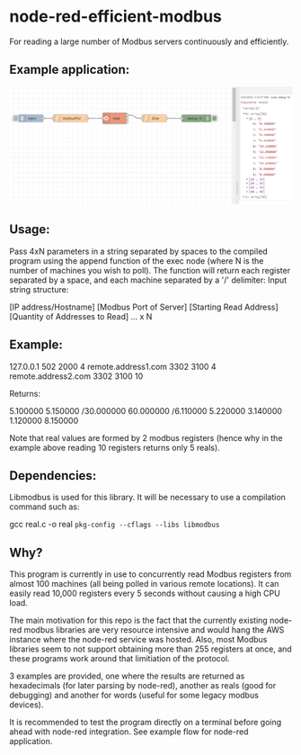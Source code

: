 # node-red-efficient-modbus
For reading a large number of Modbus servers continuously and efficiently.

## Example application:

![alt text](https://github.com/Eze-DP/node-red-efficient-modbus/blob/main/image.png?raw=true)

## Usage:

Pass 4xN parameters in a string separated by spaces to the compiled program using the append function of the exec node (where N is the number of machines you wish to poll). The function will return each register separated by a space, and each machine separated by a '/' delimiter: Input string structure: 

[IP address/Hostname] [Modbus Port of Server] [Starting Read Address] [Quantity of Addresses to Read] ... x N

## Example:

127.0.0.1 502 2000 4 remote.address1.com 3302 3100 4 remote.address2.com 3302 3100 10

Returns: 

5.100000 5.150000 /30.000000 60.000000 /6.110000 5.220000 3.140000 1.120000 8.150000

Note that real values are formed by 2 modbus registers (hence why in the example above reading 10 registers returns only 5 reals).

## Dependencies:

Libmodbus is used for this library. It will be necessary to use a compilation command such as:

gcc real.c -o real `pkg-config --cflags --libs libmodbus`

## Why?

This program is currently in use to concurrently read Modbus registers from almost 100 machines (all being polled in various remote locations). It can easily read 10,000 registers every 5 seconds without causing a high CPU load. 

The main motivation for this repo is the fact that the currently existing node-red modbus libraries are very resource intensive and would hang the AWS instance where the node-red service was hosted. Also, most Modbus libraries seem to not support obtaining more than 255 registers at once, and these programs work around that limitiation of the protocol.  

3 examples are provided, one where the results are returned as hexadecimals (for later parsing by node-red), another as reals (good for debugging) and another for words (useful for some legacy modbus devices). 

It is recommended to test the program directly on a terminal before going ahead with node-red integration. See example flow for node-red application.
